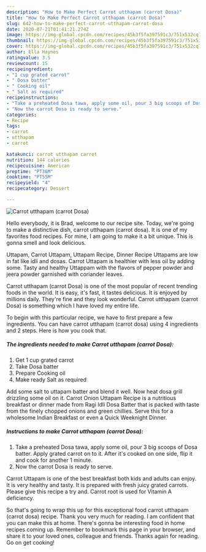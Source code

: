 ```yaml
---
description: "How to Make Perfect Carrot utthapam (carrot Dosa)"
title: "How to Make Perfect Carrot utthapam (carrot Dosa)"
slug: 642-how-to-make-perfect-carrot-utthapam-carrot-dosa
date: 2020-07-21T01:41:21.274Z
image: https://img-global.cpcdn.com/recipes/45b3f5fa397591c3/751x532cq70/carrot-utthapam-carrot-dosa-recipe-main-photo.jpg
thumbnail: https://img-global.cpcdn.com/recipes/45b3f5fa397591c3/751x532cq70/carrot-utthapam-carrot-dosa-recipe-main-photo.jpg
cover: https://img-global.cpcdn.com/recipes/45b3f5fa397591c3/751x532cq70/carrot-utthapam-carrot-dosa-recipe-main-photo.jpg
author: Ella Haynes
ratingvalue: 3.5
reviewcount: 15
recipeingredient:
- "1 cup grated carrot"
- " Dosa batter"
- " Cooking oil"
- " Salt as required"
recipeinstructions:
- "Take a preheated Dosa tawa, apply some oil, pour 3 big scoops of Dosa batter. Apply grated carrot on to it. After it&#39;s cooked on one side, flip it and cook for another 1 minute."
- "Now the carrot Dosa is ready to serve."
categories:
- Recipe
tags:
- carrot
- utthapam
- carrot

katakunci: carrot utthapam carrot 
nutrition: 144 calories
recipecuisine: American
preptime: "PT36M"
cooktime: "PT55M"
recipeyield: "4"
recipecategory: Dessert

---
```



![Carrot utthapam (carrot Dosa)](https://img-global.cpcdn.com/recipes/45b3f5fa397591c3/751x532cq70/carrot-utthapam-carrot-dosa-recipe-main-photo.jpg)

Hello everybody, it is Brad, welcome to our recipe site. Today, we're going to make a distinctive dish, carrot utthapam (carrot dosa). It is one of my favorites food recipes. For mine, I am going to make it a bit unique. This is gonna smell and look delicious.

Uttapam, Carrot Uttapam, Uttapam Recipe, Dinner Recipe Uttapams are low in fat like idli and dosas. Carrot Uttapam is healthier with less oil by adding some. Tasty and healthy Uttappam with the flavors of pepper powder and jeera powder garnished with coriander leaves.

Carrot utthapam (carrot Dosa) is one of the most popular of recent trending foods in the world. It is easy, it's fast, it tastes delicious. It is enjoyed by millions daily. They're fine and they look wonderful. Carrot utthapam (carrot Dosa) is something which I have loved my entire life.


To begin with this particular recipe, we have to first prepare a few ingredients. You can have carrot utthapam (carrot dosa) using 4 ingredients and 2 steps. Here is how you cook that.

<!--inarticleads1-->

##### The ingredients needed to make Carrot utthapam (carrot Dosa):

1. Get 1 cup grated carrot
1. Take  Dosa batter
1. Prepare  Cooking oil
1. Make ready  Salt as required


Add some salt to uttapam batter and blend it well. Now heat dosa grill drizzling some oil on it. Carrot Onion Uttapam Recipe is a nutritious breakfast or dinner made from Ragi Idli Dosa Batter that is packed with taste from the finely chopped onions and green chillies. Serve this for a wholesome Indian Breakfast or even a Quick Weeknight Dinner. 

<!--inarticleads2-->

##### Instructions to make Carrot utthapam (carrot Dosa):

1. Take a preheated Dosa tawa, apply some oil, pour 3 big scoops of Dosa batter. Apply grated carrot on to it. After it&#39;s cooked on one side, flip it and cook for another 1 minute.
1. Now the carrot Dosa is ready to serve.


Carrot Uttapam is one of the best breakfast both kids and adults can enjoy. It is very healthy and tasty. It is prepared with fresh juicy grated carrots. Please give this recipe a try and. Carrot root is used for Vitamin A deficiency. 

So that's going to wrap this up for this exceptional food carrot utthapam (carrot dosa) recipe. Thank you very much for reading. I am confident that you can make this at home. There's gonna be interesting food in home recipes coming up. Remember to bookmark this page in your browser, and share it to your loved ones, colleague and friends. Thanks again for reading. Go on get cooking!
